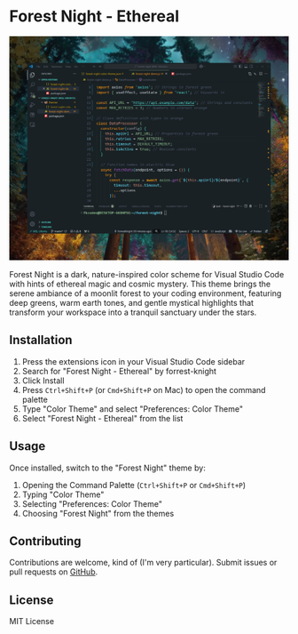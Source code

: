 # Forest Night - Ethereal

![Forest Night Theme](forest-night-theme.jpg)

Forest Night is a dark, nature-inspired color scheme for Visual Studio Code with hints of ethereal magic and cosmic mystery. This theme brings the serene ambiance of a moonlit forest to your coding environment, featuring deep greens, warm earth tones, and gentle mystical highlights that transform your workspace into a tranquil sanctuary under the stars.

## Installation

1. Press the extensions icon in your Visual Studio Code sidebar
2. Search for "Forest Night - Ethereal" by forrest-knight
3. Click Install
4. Press `Ctrl+Shift+P` (or `Cmd+Shift+P` on Mac) to open the command palette
5. Type "Color Theme" and select "Preferences: Color Theme"
6. Select "Forest Night - Ethereal" from the list

## Usage

Once installed, switch to the "Forest Night" theme by:

1. Opening the Command Palette (`Ctrl+Shift+P` or `Cmd+Shift+P`)
2. Typing "Color Theme"
3. Selecting "Preferences: Color Theme"
4. Choosing "Forest Night" from the themes

## Contributing

Contributions are welcome, kind of (I'm very particular). Submit issues or pull requests on [GitHub](https://github.com/ForrestKnight/forest-night-theme/issues).

## License

MIT License
